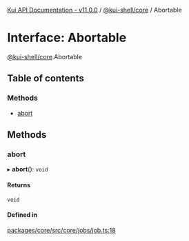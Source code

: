 [Kui API Documentation - v11.0.0](../README.md) / [@kui-shell/core](../modules/kui_shell_core.md) / Abortable

# Interface: Abortable

[@kui-shell/core](../modules/kui_shell_core.md).Abortable

## Table of contents

### Methods

- [abort](kui_shell_core.Abortable.md#abort)

## Methods

### abort

▸ **abort**(): `void`

#### Returns

`void`

#### Defined in

[packages/core/src/core/jobs/job.ts:18](https://github.com/kubernetes-sigs/kui/blob/kui/packages/core/src/core/jobs/job.ts#L18)
